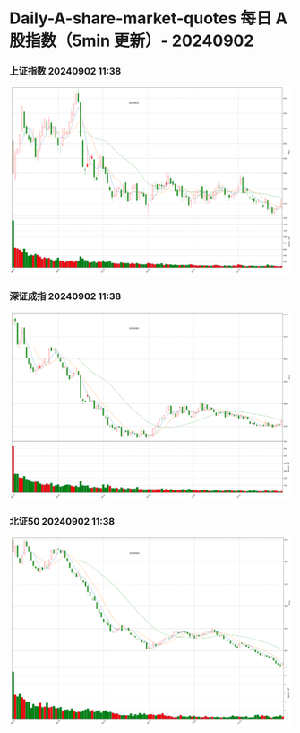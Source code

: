 
# Daily-A-share-market-quotes 每日 A 股指数（5min 更新）- 20240902

### 上证指数 20240902 11:38
![](./fig/2024/9/20240902-sh000001.png)

### 深证成指 20240902 11:38
![](./fig/2024/9/20240902-sz399001.png)

### 北证50 20240902 11:38
![](./fig/2024/9/20240902-bj899050.png)
